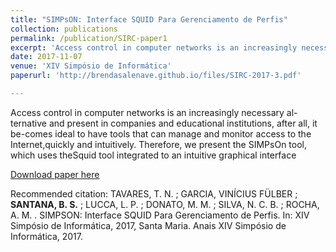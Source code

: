 ```yaml
---
title: "SIMPsON: Interface SQUID Para Gerenciamento de Perfis"
collection: publications
permalink: /publication/SIRC-paper1
excerpt: 'Access control in computer networks is an increasingly necessary al-ternative and present in companies and educational institutions, after all, it be-comes ideal to have tools that can manage and monitor access to the Internet,quickly and intuitively. Therefore, we present the SIMPsOn tool, which uses theSquid tool integrated to an intuitive graphical interface'
date: 2017-11-07
venue: 'XIV Simpósio de Informática'
paperurl: 'http://brendasalenave.github.io/files/SIRC-2017-3.pdf'

---
```

Access control in computer networks is an increasingly necessary al-ternative and present in companies and educational institutions, after all, it be-comes ideal to have tools that can manage and monitor access to the Internet,quickly and intuitively. Therefore, we present the SIMPsOn tool, which uses theSquid tool integrated to an intuitive graphical interface

[Download paper here](https://onedrive.live.com/?authkey=%21AJpNrbdBRn6322E&cid=7BBF4A05076CD56B&id=7BBF4A05076CD56B%211416415&parId=7BBF4A05076CD56B%211417225&o=OneUp)

Recommended citation: TAVARES, T. N. ; GARCIA, VINÍCIUS FÜLBER ; **SANTANA, B. S.** ; LUCCA, L. P. ; DONATO, M. M. ; SILVA, N. C. B. ; ROCHA, A. M. . SIMPSON: Interface SQUID Para Gerenciamento de Perfis. In: XIV Simpósio de Informática, 2017, Santa Maria. Anais XIV Simpósio de Informática, 2017.
